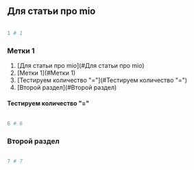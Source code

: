 ## Для статьи про mio

```perl

1 # 1

```

### Метки 1
1. [Для статьи про mio](#Для статьи про mio)
1. [Метки 1](#Метки 1)
1. [Тестируем количество "="](#Тестируем количество "=")
1. [Второй раздел](#Второй раздел)


#### Тестируем количество "="

```perl

6 # 6

```

### Второй раздел

```perl

7 # 7